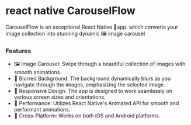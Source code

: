 # react native CarouselFlow
CarouselFlow is an exceptional React Native 📱app. which converts your image collection into stunning dynamic 🖼️ image carousel
### Features
- 🖼️ Image Carousel: Swipe through a beautiful collection of images with smooth animations.
- 🌟 Blurred Background: The background dynamically blurs as you navigate through the images, emphasizing the selected image.
- 📏 Responsive Design: The app is designed to work seamlessly on various screen sizes and orientations.
- 🚀 Performance: Utilizes React Native's Animated API for smooth and performant animations.
- 📱 Cross-Platform: Works on both iOS and Android platforms.
